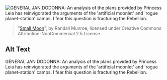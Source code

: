 ![GENERAL JAN DODONNA: An analysis of the plans provided by Princess Leia has reinvigorated the arguments of the 'artificial moonlet' and 'rogue planet-station' camps. I fear this question is fracturing the Rebellion.](https://imgs.xkcd.com/comics/small_moon.png)
> "[Small Moon](https://xkcd.com/1458/)", by Randall Munroe, licensed under Creative Commons Attribution-NonCommercial 2.5 License

## Alt Text
GENERAL JAN DODONNA: An analysis of the plans provided by Princess Leia has reinvigorated the arguments of the 'artificial moonlet' and 'rogue planet-station' camps. I fear this question is fracturing the Rebellion.

